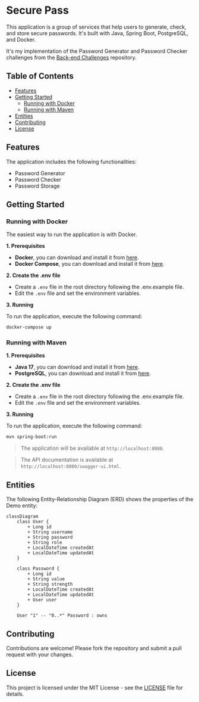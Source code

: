 # Secure Pass

This application is a group of services that help users to generate, check, and store secure passwords. It's built with Java, Spring Boot, PostgreSQL, and Docker.

It's my implementation of the Password Generator and Password Checker challenges from the [Back-end Challenges](https://github.com/wesleybertipaglia/backend-challenges/) repository.

## Table of Contents

- [Features](#features)
- [Getting Started](#getting-started)
  - [Running with Docker](#running-with-docker)
  - [Running with Maven](#running-with-maven)
- [Entities](#entities)
- [Contributing](#contributing)
- [License](#license)

## Features

The application includes the following functionalities:

- Password Generator
- Password Checker
- Password Storage

## Getting Started

### Running with Docker

The easiest way to run the application is with Docker.

**1. Prerequisites**

- **Docker**, you can download and install it from [here](https://www.docker.com/products/docker-desktop).
- **Docker Compose**, you can download and install it from [here](https://docs.docker.com/compose/install/).

**2. Create the .env file**

- Create a `.env` file in the root directory following the .env.example file.
- Edit the `.env` file and set the environment variables.

**3. Running**

To run the application, execute the following command:

```bash
docker-compose up
```

### Running with Maven

**1. Prerequisites**

- **Java 17**, you can download and install it from [here](https://www.oracle.com/java/technologies/downloads).
- **PostgreSQL**, you can download and install it from [here](https://www.postgresql.org/download/).

**2. Create the .env file**

- Create a `.env` file in the root directory following the .env.example file.
- Edit the `.env` file and set the environment variables.

**3. Running**

To run the application, execute the following command:

```bash
mvn spring-boot:run
```

> The application will be available at `http://localhost:8080`.

> The API documentation is available at `http://localhost:8080/swagger-ui.html`.

## Entities

The following Entity-Relationship Diagram (ERD) shows the properties of the Demo entity:

```mermaid
classDiagram
    class User {
        + Long id
        + String username
        + String password
        + String role
        + LocalDateTime createdAt
        + LocalDateTime updatedAt
    }

    class Password {
        + Long id
        + String value
        + String strength
        + LocalDateTime createdAt
        + LocalDateTime updatedAt
        + User user
    }

    User "1" -- "0..*" Password : owns
```

## Contributing
Contributions are welcome! Please fork the repository and submit a pull request with your changes.

## License
This project is licensed under the MIT License - see the [LICENSE](LICENSE) file for details.